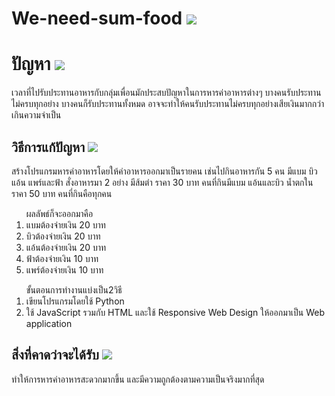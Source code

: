 # We-need-sum-food <img src="https://i.ibb.co/fMxTBg0/cutlery-2.png">
<h1>ปัญหา <img src="https://i.ibb.co/7SfKhq7/confused.png"></h1> 
<p>เวลาที่ไปรับประทานอาหารกับกลุ่มเพื่อนมักประสบปัญหาในการหารค่าอาหารต่างๆ บางคนรับประทานไม่ครบทุกอย่าง บางคนก็รับประทานทั้งหมด 
อาจจะทำให้คนรับประทานไม่ครบทุกอย่างเสียเงินมากกว่าเกินความจำเป็น</p>
<h2>วิธีการแก้ปัญหา <img src="https://i.ibb.co/bKwR8HK/spanner.png"></h2> 
<p>สร้างโปรแกรมหารค่าอาหารโดยให้ค่าอาหารออกมาเป็นรายคน เช่นไปกินอาหารกัน 5 คน มีแบม บิว แอ้น แพร์และฟ้า สั่งอาหารมา 2 อย่าง
 มีส้มตำ ราคา 30 บาท คนที่กินมีแบม แอ้นและบิว น้ำตกในราคา 50 บาท คนที่กินคือทุกคน</p>

<ol>ผลลัพธ์ก็จะออกมาคือ
<li>แบมต้องจ่ายเงิน 20 บาท</li>
<li>บิวต้องจ่ายเงิน 20 บาท</li>
<li>แอ้นต้องจ่ายเงิน 20 บาท</li>
<li>ฟ้าต้องจ่ายเงิน 10 บาท</li>
<li>แพร์ต้องจ่ายเงิน 10 บาท</li>
</ol> 
<ol>ขั้นตอนการทำงานแบ่งเป็น2วิธี
<li>เขียนโปรแกรมโดยใช้ Python</li>
<li>ใช้ JavaScript รวมกับ HTML และใช้ Responsive Web Design ให้ออกมาเป็น Web application</li>
</ol>

<h2>สิ่งที่คาดว่าจะได้รับ <img src="https://i.ibb.co/jgw28q7/light-bulb.png"> </h2>
<p>ทำให้การหารค่าอาหารสะดวกมากขึ้น และมีความถูกต้องตามความเป็นจริงมากที่สุด</p>

